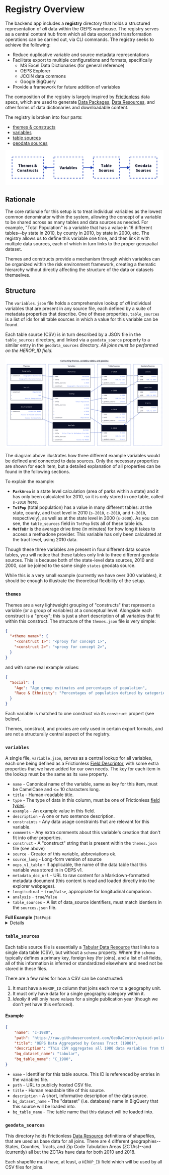 # Registry Overview

The backend app includes a **registry** directory that holds a structured representation of *all* data within the OEPS warehouse. The registry serves as a central content hub from which all data export and transformation operations can be carried out, via CLI commands. The registry seeks to achieve the following:

- Reduce duplicative variable and source metadata representations
- Facilitate export to multiple configurations and formats, specifically
  - MS Excel Data Dictionaries (for general reference)
  - OEPS Explorer
  - JCOIN data commons
  - Google BigQuery
- Provide a framework for future addition of variables

The composition of the registry is largely inspired by [Frictionless](https://frictionlessdata.io/) data specs, which are used to generate [Data Packages](https://specs.frictionlessdata.io/data-package/), [Data Resources](https://specs.frictionlessdata.io/data-resource/), and other forms of data dictionaries and downloadable content.

The registry is broken into four parts:

- [themes & constructs](#themes-constructs)
- [variables](#variables)
- [table sources](#table-sources)
- [geodata sources](#geodata-sources)

![basic registry diagram](../img/registry-simple.png)

## Rationale

The core rationale for this setup is to treat individual variables as the lowest common denominator within the system, allowing the concept of a variable to be shared across as many tables and data sources as needed. For example, "Total Population" is a variable that has a value in 16 different tables--by state in 2010, by county in 2010, by state in 2000, etc. The registry allows us to define this variable one time, and then link it with multiple data sources, each of which in turn links to the proper geospatial dataset.

Themes and constructs provide a mechanism through which variables can be organized within the risk environment framework, creating a thematic hierarchy without directly affecting the structure of the data or datasets themselves.

## Structure

The `variables.json` file holds a comprehensive lookup of *all* individual variables that are present in any source file, each defined by a suite of metadata properties that describe. One of these properties, `table_sources` is a list of ids for all table sources in which a value for this variable can be found.

Each table source (CSV) is in turn described by a JSON file in the `table_sources` directory, and linked via a `geodata_source` property to a similar entry in the `geodata_sources` directory. *All joins must be performed on the HEROP_ID field.*

![illustration of connections between registry content](../img/registry-complex.png)

The diagram above illustrates how three different example variables would be defined and connected to data sources. Only the necessary properties are shown for each item, but a detailed explanation of all properties can be found in the following sections.

To explain the example:

- **`ParkArea`** is a state level calculation (area of parks within a state) and it has only been calculated for 2010, so it is only stored in one table, called `s-2010` here.
- **`TotPop`** (total population) has a value in many different tables: at the state, county, and tract level in 2010 (`s-2010`, `c-2010`, and `t-2010`, respectively), as well as at the state level in 2000 (`s-2000`). As you can see, the `table_sources` field in `TotPop` lists all of these table ids.
- **`MetTmDr`** is the average drive time (in minutes) for how long it takes to access a methadone provider. This variable has only been calculated at the tract level, using 2010 data.

Though these three variables are present in four different data source tables, you will notice that these tables only link to three different geodata sources. This is because both of the state-level data sources, 2010 and 2000, can be joined to the same single `states` geodata source.

While this is a very small example (currently we have over 300 variables), it should be enough to illustrate the theoretical flexibility of the setup.

### `themes`

Themes are a very lightweight grouping of "constructs" that represent a variable (or a group of variables) at a conceptual level. Alongside each construct is a "proxy"; this is just a short description of all variables that fit within this construct. The structure of the `themes.json` file is very simple:

```json
{
  "<theme name>": {
    "<construct 1>": "<proxy for concept 1>",
    "<construct 2>": "<proxy for concept 2>",
  }
}
```

and with some real example values:

```json
{
  "Social": {
    "Age": "Age group estimates and percentages of population",
    "Race & Ethnicity": "Percentages of population defined by categories of race and ethnicity",
  }
}
```

Each variable is matched to one construct via its `construct` propert (see below).

Themes, construct, and proxies are only used in certain export formats, and are not a structurally central aspect of the registry.

### `variables`

A single file, `variable.json`, serves as a central lookup for all variables, each one being defined as a Frictionless [Field Descriptor](https://specs.frictionlessdata.io/table-schema/#field-descriptors), with some extra properties that we have added for our own needs. The key for each item in the lookup must be the same as its `name` property.

- `name` - Canonical name of the variable, same as key for this item, must be CamelCase and &lt;= 10 characters long.
- `title` - Human-readable title.
- `type` - The type of data in this column, must be one of Frictionless [field types](https://specs.frictionlessdata.io/table-schema/#types-and-formats).
- `example` - An example value in this field.
- `description` - A one or two sentence description.
- `constraints` - Any data usage constraints that are relevant for this variable.
- `comments` - Any extra comments about this variable's creation that don't fit into other properties.
- `construct` - A "construct" string that is present within the `themes.json` file (see above)
- `source` - Creator of this variable, abbreviations ok.
- `source_long` - Long-form version of source
- `oeps_v1_table` - If applicable, the name of the data table that this variable was stored in in OEPS v1.
- `metadata_doc_url` - URL to raw content for a Markdown-formatted metadata document (this content is read and loaded directly into the explorer webpages).
- `longitudinal` - `true`/`false`, appropriate for longitudinal comparison.
- `analysis` - `true`/`false`
- `table_sources` - A list of data_source identifiers, must match identiers in the `sources.json` file.

<summary>
  <strong>Full Example</strong> (<code>TotPop</code>):
  <details>
  <pre>
  "TotPop": {
      "name": "TotPop",
      "title": "Total Population",
      "type": "number",
      "example": "1632480",
      "description": "Total population",
      "constraints": "1980-2000 historic data was acquired from NHGIS and then interpolated to modern county boundaries through a population weighted interpolation using the tidycensus `interpolate_pw` function. For 1980, the underlying population weighting was county subdivisions, while for 1990 and 200 the underlying population weighting was tracts.",
      "construct": "Population",
      "source": "ACS 2018, 5-Year; Census 2010; IPUMS NHGIS",
      "source_long": "American Community Survey 2014-2018 5 Year Estimate; 2010 Decennial Census; Integrated Public Use Microdata Series National Historic Geographic Information System",
      "oeps_v1_table": null,
      "comments": "For more information about how these data have been used in homelessness and housing stability research, please refer to https://www.census.gov/newsroom/press-releases/2020/special-operations-homelessness.html or https://www.americanprogress.org/issues/poverty/reports/2020/10/05/491122/count-people-where-they-are/.",
      "metadata_doc_url": "https://github.com/GeoDaCenter/opioid-policy-scan/blob/main/data_final/metadata/Age_2018.md",
      "longitudinal": true,
      "analysis": false,
      "table_sources": [
        "c-1980",
        "s-latest",
        "t-2010",
        "t-latest",
        "s-2000",
        "t-2000",
        "c-1990",
        "z-latest",
        "t-1990",
        "s-1980",
        "c-latest",
        "s-1990",
        "s-2010",
        "t-1980",
        "c-2010",
        "c-2000"
    ]
  },
  </pre>
</details></summary>

### `table_sources`

Each table source file is essentially a [Tabular Data Resource](https://specs.frictionlessdata.io/tabular-data-resource/) that links to a single data table (CSV), but without a `schema` property. Where the `schema` typically defines a primary key, foreign key (for joins), and a list of all fields, all of this information is inferred or standardized elsewhere and need not be stored in these files.

There are a few rules for how a CSV can be constructed:

1. It must have a `HEROP_ID` column that joins each row to a geography unit.
2. It must only have data for a single geography category within it.
3. *Ideally* it will only have values for a single publication year (though we don't yet have this enforced).

#### Example

```json
{
    "name": "c-1980",
    "path": "https://raw.githubusercontent.com/GeoDaCenter/opioid-policy-scan/main/data_final/full_tables/C_1980.csv",
    "title": "OEPS Data Aggregated by Census Tract (1980)",
    "description": "This CSV aggregates all 1980 data variables from the OEPS v2 release at the Census Tract level.",
    "bq_dataset_name": "tabular",
    "bq_table_name": "C_1980",
}
```

- `name` - Identifier for this table source. This ID is referenced by entries in the variables file.
- `path` - URL to publicly hosted CSV file.
- `title` - Human reaadable title of this source.
- `description` - A short, informative description of the data source.
- `bq_dataset_name` - The "dataset" (i.e. database) name in BigQuery that this source will be loaded into.
- `bq_table_name` - The table name that this dataset will be loaded into.

### `geodata_sources`

This directory holds Frictionless [Data Resource](https://specs.frictionlessdata.io/data-resource/) definitions of shapefiles, that are used as base data for all joins. There are 4 different geographies--States, Counties, Tracts, and Zip Code Tabulation Areas (ZCTAs)--and (currently) all but the ZCTAs have data for both 2010 and 2018.

Each shapefile must have, at least, a `HEROP_ID` field which will be used by all CSV files for joins.
